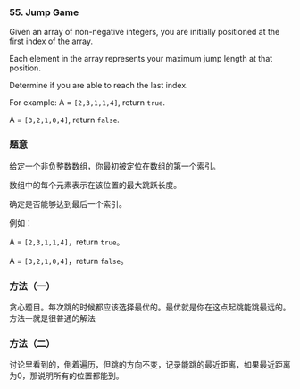 ### 55\. Jump Game

Given an array of non-negative integers, you are initially positioned at the first index of the array.

Each element in the array represents your maximum jump length at that position.

Determine if you are able to reach the last index.

For example:
A = `[2,3,1,1,4]`, return `true`.

A = `[3,2,1,0,4]`, return `false`.

### 题意
给定一个非负整数数组，你最初被定位在数组的第一个索引。

数组中的每个元素表示在该位置的最大跳跃长度。

确定是否能够达到最后一个索引。

例如：

A = `[2,3,1,1,4]`，return `true`。

A = `[3,2,1,0,4]`，return `false`。

### 方法（一）
贪心题目。每次跳的时候都应该选择最优的。最优就是你在这点起跳能跳最远的。方法一就是很普通的解法
### 方法（二）
讨论里看到的，倒着遍历，但跳的方向不变，记录能跳的最近距离，如果最近距离为0，那说明所有的位置都能到。